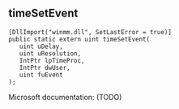 ## timeSetEvent

```
[DllImport("winmm.dll", SetLastError = true)]
public static extern uint timeSetEvent(
   uint uDelay,
   uint uResolution,
   IntPtr lpTimeProc,
   IntPtr dwUser,
   uint fuEvent
);
```

Microsoft documentation: (TODO)
